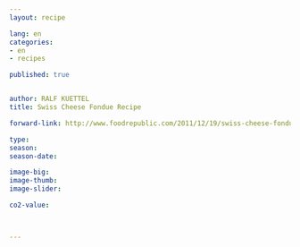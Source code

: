 ```yaml
---
layout: recipe

lang: en
categories:
- en
- recipes

published: true


author: RALF KUETTEL
title: Swiss Cheese Fondue Recipe

forward-link: http://www.foodrepublic.com/2011/12/19/swiss-cheese-fondue-recipe

type: 
season: 
season-date:  

image-big: 
image-thumb: 
image-slider: 

co2-value: 



---
```


